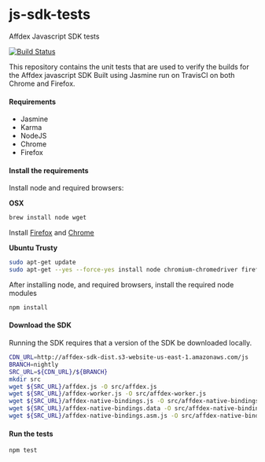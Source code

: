# js-sdk-tests
Affdex Javascript SDK tests

[![Build Status](https://travis-ci.org/Affectiva/js-sdk-tests.svg?branch=master)](https://travis-ci.org/Affectiva/js-sdk-tests)

This repository contains the unit tests that are used to verify the builds for the Affdex javascript SDK
Built using Jasmine run on TravisCI on both Chrome and Firefox.

#### Requirements
- Jasmine
- Karma
- NodeJS
- Chrome
- Firefox

#### Install the requirements

Install node and required browsers:

**OSX**

```bash
brew install node wget
```

Install [Firefox](https://www.mozilla.org/en-US/firefox/new/) and [Chrome](https://www.google.com/chrome/browser/desktop/)

**Ubuntu Trusty**

```bash
sudo apt-get update
sudo apt-get --yes --force-yes install node chromium-chromedriver firefox

```

After installing node, and required browsers, install the required node modules

```bash
npm install
```

#### Download the SDK

Running the SDK requires that a version of the SDK be downloaded locally.

```bash
CDN_URL=http://affdex-sdk-dist.s3-website-us-east-1.amazonaws.com/js
BRANCH=nightly
SRC_URL=${CDN_URL}/${BRANCH}
mkdir src
wget ${SRC_URL}/affdex.js -O src/affdex.js
wget ${SRC_URL}/affdex-worker.js -O src/affdex-worker.js
wget ${SRC_URL}/affdex-native-bindings.js -O src/affdex-native-bindings.js
wget ${SRC_URL}/affdex-native-bindings.data -O src/affdex-native-bindings.data
wget ${SRC_URL}/affdex-native-bindings.asm.js -O src/affdex-native-bindings.asm.js
```

#### Run the tests

```bash
npm test
```
